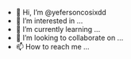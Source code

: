 - 👋 Hi, I’m @yefersoncosixdd
- 👀 I’m interested in ...
- 🌱 I’m currently learning ...
- 💞️ I’m looking to collaborate on ...
- 📫 How to reach me ...

<!---
yefersoncosixdd/yefersoncosixdd is a ✨ special ✨ repository because its `README.md` (this file) appears on your GitHub profile.
You can click the Preview link to take a look at your changes.
--->
